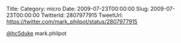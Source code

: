 Title: 
Category: micro
Date: 2009-07-23T00:00:00
Slug: 2009-07-23T00:00:00
TwitterId: 2807977915
TweetUrl: https://twitter.com/mark_philpot/status/2807977915

[@hc5duke](https://twitter.com/hc5duke) mark.philpot
